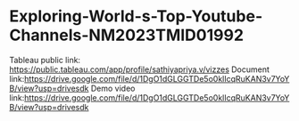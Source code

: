 # Exploring-World-s-Top-Youtube-Channels-NM2023TMID01992
Tableau public link: https://public.tableau.com/app/profile/sathiyapriya.v/vizzes
Document link:https://drive.google.com/file/d/1DgO1dGLGGTDe5o0klIcqRuKAN3v7YoYB/view?usp=drivesdk
Demo video link:https://drive.google.com/file/d/1DgO1dGLGGTDe5o0klIcqRuKAN3v7YoYB/view?usp=drivesdk
